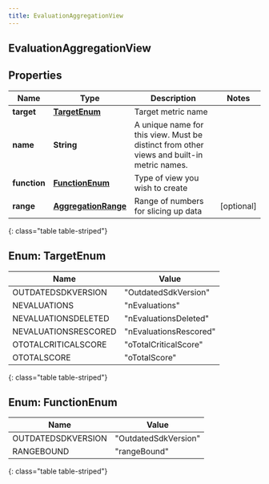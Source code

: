 ```yaml
---
title: EvaluationAggregationView
---
```


## EvaluationAggregationView

## Properties

| Name         | Type                                                             | Description                                                                               | Notes      |
| ------------ | ---------------------------------------------------------------- | ----------------------------------------------------------------------------------------- | ---------- |
| **target**   | [**TargetEnum**](#TargetEnum)<!---->                             | Target metric name                                                                        |            |
| **name**     | <!----><!---->**String**<!---->                                  | A unique name for this view. Must be distinct from other views and built-in metric names. |            |
| **function** | [**FunctionEnum**](#FunctionEnum)<!---->                         | Type of view you wish to create                                                           |            |
| **range**    | <!----><!---->[**AggregationRange**](AggregationRange.md)<!----> | Range of numbers for slicing up data                                                      | [optional] |

{: class="table table-striped"}

<a name="TargetEnum"></a>

## Enum: TargetEnum

| Name                 | Value                            |
| -------------------- | -------------------------------- |
| OUTDATEDSDKVERSION   | &quot;OutdatedSdkVersion&quot;   |
| NEVALUATIONS         | &quot;nEvaluations&quot;         |
| NEVALUATIONSDELETED  | &quot;nEvaluationsDeleted&quot;  |
| NEVALUATIONSRESCORED | &quot;nEvaluationsRescored&quot; |
| OTOTALCRITICALSCORE  | &quot;oTotalCriticalScore&quot;  |
| OTOTALSCORE          | &quot;oTotalScore&quot;          |

{: class="table table-striped"}

<a name="FunctionEnum"></a>

## Enum: FunctionEnum

| Name               | Value                          |
| ------------------ | ------------------------------ |
| OUTDATEDSDKVERSION | &quot;OutdatedSdkVersion&quot; |
| RANGEBOUND         | &quot;rangeBound&quot;         |

{: class="table table-striped"}
